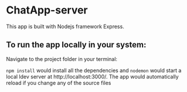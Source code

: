 # ChatApp-server
This app is built with Nodejs framework Express.

## To run the app locally in your system:

Navigate to the project folder in your terminal:

`npm install` would install all the dependencies and 
`nodemon` would start a local ldev server at http://localhost:3000/. The app would automatically reload if you change any of the source files
